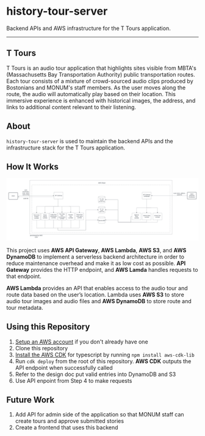 # history-tour-server

Backend APIs and AWS infrastructure for the T Tours application.

---

## T Tours

T Tours is an audio tour application that highlights sites visible from MBTA's (Massachusetts Bay Transportation Authority) public transportation routes. Each tour consists of a mixture of crowd-sourced audio clips produced by Bostonians and MONUM's staff members. As the user moves along the route, the audio will automatically play based on their location. This immersive experience is enhanced with historical images, the address, and links to additional content relevant to their listening.

## About

`history-tour-server` is used to maintain the backend APIs and the infrastructure stack for the T Tours application.

## How It Works
![history-tour-server Architecture](architecture/architecture.png)

This project uses **AWS API Gateway**, **AWS Lambda**, **AWS S3**, and **AWS DynamoDB** to implement a serverless backend architecture in order to reduce maintenance overhead and make it as low cost as possible. **API Gateway** provides the HTTP endpoint, and **AWS Lamda** handles requests to that endpoint. 

**AWS Lambda** provides an API that enables access to the audio tour and route data based on the user’s location. Lambda uses **AWS S3** to store audio tour images and audio files and **AWS DynamoDB** to store route and tour metadata.

## Using this Repository

1. [Setup an AWS account](https://docs.aws.amazon.com/accounts/latest/reference/welcome-first-time-user.html) if you don't already have one
2. Clone this repository
3. [Install the AWS CDK](https://docs.aws.amazon.com/cdk/v2/guide/getting_started.html) for typescript by running `npm install aws-cdk-lib`
4. Run `cdk deploy` from the root of this repository. **AWS CDK** outputs the API endpoint when successfully called
5. Refer to the design doc put valid entries into DynamoDB and S3
6. Use API enpoint from Step 4 to make requests

## Future Work
1. Add API for admin side of the application so that MONUM staff can create tours and approve submitted stories
2. Create a frontend that uses this backend
